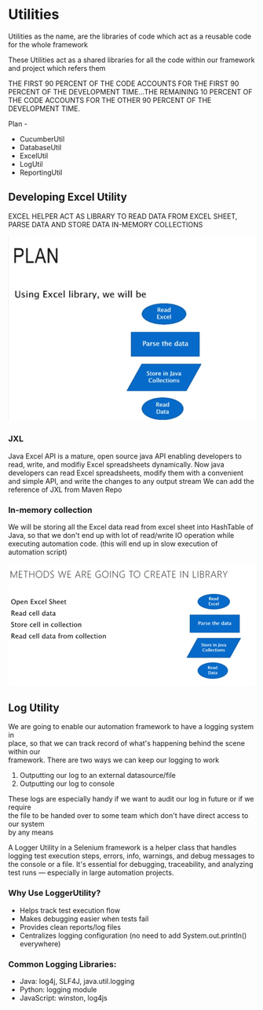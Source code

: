 # Utilities

Utilities as the name, are the libraries of code which act as a reusable code for the whole framework

These Utilities act as a shared libraries for all the code within our framework and project which refers them

THE FIRST 90 PERCENT OF THE CODE ACCOUNTS
FOR THE FIRST 90 PERCENT OF THE DEVELOPMENT
TIME...THE REMAINING 10 PERCENT OF THE CODE
ACCOUNTS FOR THE OTHER 90 PERCENT OF THE
DEVELOPMENT TIME.

Plan - 
* CucumberUtil
* DatabaseUtil
* ExcelUtil
* LogUtil
* ReportingUtil

## Developing Excel Utility
EXCEL HELPER ACT AS LIBRARY TO READ
DATA FROM EXCEL SHEET, PARSE DATA
AND STORE DATA IN-MEMORY
COLLECTIONS

![alt text](image-8.png)

### JXL

Java Excel API is a mature, open source java API enabling developers
to read, write, and modifiy Excel spreadsheets dynamically. Now java
developers can read Excel spreadsheets, modify them with a
convenient and simple API, and write the changes to any output
stream
We can add the reference of JXL from Maven Repo

### In-memory collection

We will be storing all the Excel data read from excel sheet into
HashTable of Java, so that we don't end up with lot of read/write IO
operation while executing automation code. (this will end up in slow
execution of automation script)

![alt text](image-9.png)

## Log Utility

We are going to enable our automation framework to have a logging system in  
place, so that we can track record of what's happening behind the scene within our  
framework.
There are two ways we can keep our logging to work
1. Outputting our log to an external datasource/file
2. Outputting our log to console

These logs are especially handy if we want to audit our log in future or if we require  
the file to be handed over to some team which don't have direct access to our system  
by any means

A Logger Utility in a Selenium framework is a helper class that handles logging test execution steps, errors, info, warnings, and debug messages to the console or a file. It's essential for debugging, traceability, and analyzing test runs — especially in large automation projects.

### Why Use LoggerUtility?

* Helps track test execution flow  
* Makes debugging easier when tests fail  
* Provides clean reports/log files  
* Centralizes logging configuration (no need to add System.out.println() everywhere)

### Common Logging Libraries:
* Java: log4j, SLF4J, java.util.logging
* Python: logging module
* JavaScript: winston, log4js